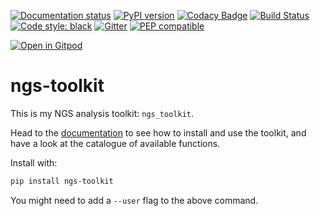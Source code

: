 
[![Documentation status](https://readthedocs.org/projects/ngs-toolkit/badge/?version=latest)](http://ngs-toolkit.readthedocs.io/en/latest/?badge=latest)
[![PyPI version](https://badge.fury.io/py/ngs-toolkit.svg)](https://badge.fury.io/py/ngs-toolkit)
[![Codacy Badge](https://api.codacy.com/project/badge/Grade/30fcafc027e64b21bf9ddfe8d7f0ff3a)](https://app.codacy.com/app/afrendeiro/toolkit?utm_source=github.com&utm_medium=referral&utm_content=afrendeiro/toolkit&utm_campaign=Badge_Grade_Dashboard)
[![Build Status](https://travis-ci.org/afrendeiro/toolkit.svg?branch=master)](https://travis-ci.org/afrendeiro/toolkit)
[![Code style: black](https://img.shields.io/badge/code%20style-black-000000.svg)](https://github.com/ambv/black)
[![Gitter](https://badges.gitter.im/ngs-toolkit/Lobby.svg)](https://gitter.im/ngs-toolkit/Lobby?utm_source=badge&utm_medium=badge&utm_campaign=pr-badge)
[![PEP compatible](http://pepkit.github.io/img/PEP-compatible-green.svg)](http://pepkit.github.io)

[![Open in Gitpod](https://gitpod.io/button/open-in-gitpod.svg)](https://gitpod.io/#https://github.com/afrendeiro/toolkit)

# ngs-toolkit

This is my NGS analysis toolkit: ``ngs_toolkit``.

Head to the [documentation](http://ngs-toolkit.readthedocs.io/) to see how to install and use the toolkit, and have a look at the catalogue of available functions.

Install with:

```bash
pip install ngs-toolkit
```

You might need to add a ``--user`` flag to the above command.
